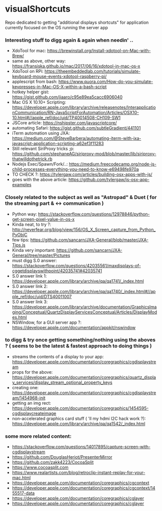 # visualShortcuts
Repo dedicated to getting "additional displays shortcuts" for application currently focused on the OS running the server app

### Interesting stuff to digg again & again when needin' ..
- XdoTool for mac: https://brewinstall.org/Install-xdotool-on-Mac-with-Brew/
- same as above, other way: https://fransiska.github.io/mac/2017/06/16/xdotool-in-mac-os-x
- XdoTool on RPi: https://theembeddedlab.com/tutorials/simulate-keyboard-mouse-events-xdotool-raspberry-pi/
- applescript from bash: https://www.quora.com/How-do-you-simulate-keypresses-in-Mac-OS-X-within-a-bash-script
- hotkey helper gist: https://gist.github.com/jiaaro/c95e89ea5cacc6906040
- Mac OS X 10.10+ Scripting: https://developer.apple.com/library/archive/releasenotes/InterapplicationCommunication/RN-JavaScriptForAutomation/Articles/OSX10-10.html#//apple_ref/doc/uid/TP40014508-CH109-SW1
- JSCore article: https://nshipster.com/javascriptcore/
- automating Safari: https://gist.github.com/subtleGradient/441101
- iTerm automation using JXA: https://medium.com/@SteveBarbera/automating-iterm-with-jxa-javascript-application-scripting-a62ef3f11283
- Still relevant SiriProxy tricks ;p: https://github.com/stephaneAG/siriproxy-mod/blob/master/lib/siriproxy-thatwilldothetrick.rb
- Nodejs Exec/Spawn/Fork/..: https://medium.freecodecamp.org/node-js-child-processes-everything-you-need-to-know-e69498fe970a
- TO CHECK ?: https://tylergaw.com/articles/building-osx-apps-with-js/
- goes with the above article: https://github.com/tylergaw/js-osx-app-examples

### Closely related to the subject as well as "Astropad" & Duet ( for the streaming part & <-> communication )
- Python way: https://stackoverflow.com/questions/12978846/python-get-screen-pixel-value-in-os-x
- Kinda neat, to try ?: http://neverfear.org/blog/view/156/OS_X_Screen_capture_from_Python_PyObjC
- few tips: https://github.com/sancarn/JXA-General/blob/master/JXA-Tips.js
- Kinda very important: https://github.com/sancarn/JXA-General/tree/master/Pictures
- must digg S.0 answer: https://stackoverflow.com/questions/42035561/maxdisplays-of-cggetdisplayswithpoint/42035741#42035741
- S.0 answer link 1: https://developer.apple.com/library/archive/qa/qa1741/_index.html
- S.0 answer link 2: https://developer.apple.com/library/archive/qa/qa1740/_index.html#//apple_ref/doc/uid/DTS40011007
- S.0 answer link 3: https://developer.apple.com/library/archive/documentation/GraphicsImaging/Conceptual/QuartzDisplayServicesConceptual/Articles/DisplayModes.html
- NSWindow, for a GUI server app ?: https://developer.apple.com/documentation/appkit/nswindow

### to digg & try once getting something/nothing using the aboves ? ( seems to be the latest & fastest approach to doing things )
- streams the contents of a display to your app: https://developer.apple.com/documentation/coregraphics/cgdisplaystream
- props for the above: https://developer.apple.com/documentation/coregraphics/quartz_display_services/display_stream_optional_property_keys
- creating one: https://developer.apple.com/documentation/coregraphics/cgdisplaystream/1454968-init
- getting an img rect: https://developer.apple.com/documentation/coregraphics/1454595-cgdisplaycreateimage
- non-accelerated graphics card stuff ( 'll my hdmi I2C hack work ?): https://developer.apple.com/library/archive/qa/qa1542/_index.html

### some more related content:
- https://stackoverflow.com/questions/14017895/capture-screen-with-cgdisplaystream
- https://github.com/DouglasHeriot/PresenterMirror
- https://github.com/zakk4223/CocoaSplit
- https://www.cocoasplit.com
- https://www.realartists.com/blog/retroclip-instant-replay-for-your-mac.html
- https://developer.apple.com/documentation/coregraphics/cgcontext
- https://developer.apple.com/documentation/coregraphics/cgcontext/1455517-data
- https://developer.apple.com/documentation/coregraphics/cglayer
- https://developer.apple.com/documentation/coregraphics/cglayer
